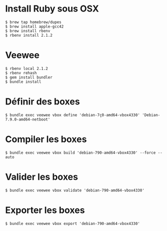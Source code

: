 # Install Ruby sous OSX
    $ brew tap homebrew/dupes
    $ brew install apple-gcc42
    $ brew install rbenv
    $ rbenv install 2.1.2

# Veewee
    $ rbenv local 2.1.2
    $ rbenv rehash
    $ gem install bundler
    $ bundle install

# Définir des boxes
    $ bundle exec veewee vbox define 'debian-7ç0-amd64-vbox4330' 'Debian-7.9.0-amd64-netboot'

# Compiler les boxes
    $ bundle exec veewee vbox build 'debian-790-amd64-vbox4330' --force --auto

# Valider les boxes
    $ bundle exec veewee vbox validate 'debian-790-amd64-vbox4330'

# Exporter les boxes
    $ bundle exec veewee vbox export 'debian-790-amd64-vbox4330'
